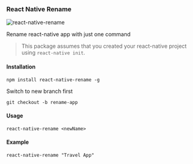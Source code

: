 ### React Native Rename

![react-native-rename](https://cloud.githubusercontent.com/assets/5106887/24444940/cbcb0a58-149a-11e7-9714-2c7bf5254b0d.gif)

Rename react-native app with just one command

> This package assumes that you created your react-native project using `react-native init`.

#### Installation
```
npm install react-native-rename -g
```

Switch to new branch first
```
git checkout -b rename-app
```

#### Usage
```
react-native-rename <newName>
```

#### Example
```
react-native-rename "Travel App"
```
